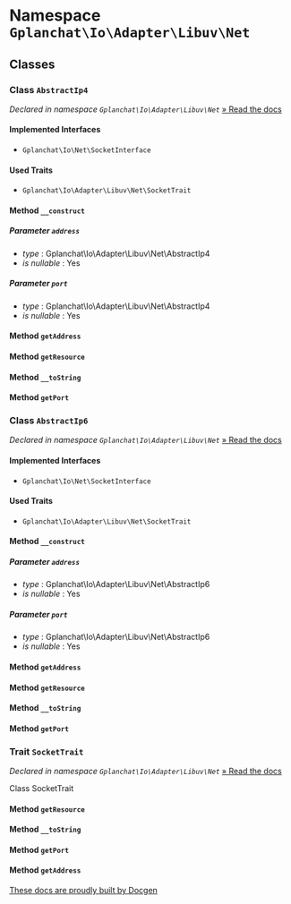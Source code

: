 Namespace `Gplanchat\Io\Adapter\Libuv\Net`
==========



## Classes

### Class `AbstractIp4`

_Declared in namespace `Gplanchat\Io\Adapter\Libuv\Net`_ [» Read the docs](Gplanchat-Io-Adapter-Libuv-Net.md#class-abstractip4)



#### Implemented Interfaces

* `Gplanchat\Io\Net\SocketInterface`


#### Used Traits

* `Gplanchat\Io\Adapter\Libuv\Net\SocketTrait`


#### Method `__construct`



##### Parameter `address`


* *type* : Gplanchat\Io\Adapter\Libuv\Net\AbstractIp4
* *is nullable* : Yes


##### Parameter `port`


* *type* : Gplanchat\Io\Adapter\Libuv\Net\AbstractIp4
* *is nullable* : Yes


#### Method `getAddress`



#### Method `getResource`



#### Method `__toString`



#### Method `getPort`





### Class `AbstractIp6`

_Declared in namespace `Gplanchat\Io\Adapter\Libuv\Net`_ [» Read the docs](Gplanchat-Io-Adapter-Libuv-Net.md#class-abstractip6)



#### Implemented Interfaces

* `Gplanchat\Io\Net\SocketInterface`


#### Used Traits

* `Gplanchat\Io\Adapter\Libuv\Net\SocketTrait`


#### Method `__construct`



##### Parameter `address`


* *type* : Gplanchat\Io\Adapter\Libuv\Net\AbstractIp6
* *is nullable* : Yes


##### Parameter `port`


* *type* : Gplanchat\Io\Adapter\Libuv\Net\AbstractIp6
* *is nullable* : Yes


#### Method `getAddress`



#### Method `getResource`



#### Method `__toString`



#### Method `getPort`





### Trait `SocketTrait`

_Declared in namespace `Gplanchat\Io\Adapter\Libuv\Net`_ [» Read the docs](Gplanchat-Io-Adapter-Libuv-Net.md#trait-sockettrait)

Class SocketTrait

#### Method `getResource`



#### Method `__toString`



#### Method `getPort`



#### Method `getAddress`







[These docs are proudly built by Docgen](https://github.com/gplanchat/php-docgen)